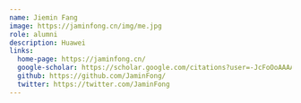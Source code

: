 ```yaml
---
name: Jiemin Fang
image: https://jaminfong.cn/img/me.jpg
role: alumni
description: Huawei
links:
  home-page: https://jaminfong.cn/
  google-scholar: https://scholar.google.com/citations?user=-JcFoOoAAAAJ
  github: https://github.com/JaminFong/
  twitter: https://twitter.com/JaminFong
---
```

